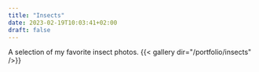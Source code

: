 ```yaml
---
title: "Insects"
date: 2023-02-19T10:03:41+02:00
draft: false
---
```

A selection of my favorite insect photos.
{{< gallery dir="/portfolio/insects" />}}
